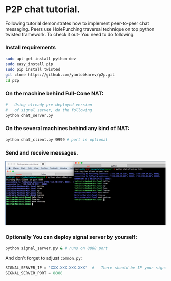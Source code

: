 # P2P chat tutorial.

  Following tutorial demonstrates how
to implement peer-to-peer chat messaging.
Peers use HolePunching traversal technique
on top python twisted framework.
  To check it out- You need to do following.

###   Install requirements
```bash
sudo apt-get install python-dev
sudo easy_install pip
sudo pip install twisted
git clone https://github.com/yanlobkarev/p2p.git
cd p2p
```

###   On the machine behind Full-Cone NAT:
```bash
#   Using already pre-deployed version
#   of signal server, do the following
python chat_server.py
```

###   On the several machines behind any kind of NAT:
```bash
python chat_client.py 9999 # port is optional
```

###   Send and receive messages.
![](https://raw.githubusercontent.com/yanlobkarev/p2p/master/chat.png "chat between work & home computers")

###   Optionally You can deploy signal server by yourself:
```bash
python signal_server.py & # runs on 8888 port
```
And don't forget to adjust `common.py`:
```python
SIGNAL_SERVER_IP = 'XXX.XXX.XXX.XXX'  #   There should be IP your signal server
SIGNAL_SERVER_PORT = 8888
```



